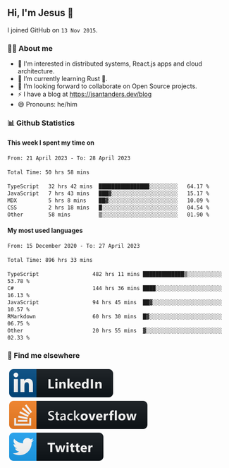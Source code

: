 ## Hi, I'm Jesus 👋

I joined GitHub on `13 Nov 2015`.

<!-- Talking about you -->

### 👨‍💻 About me

- 👦 I'm interested in distributed systems, React.js apps and cloud architecture.
- 🌱 I’m currently learning Rust 🦀.
- 👯 I’m looking forward to collaborate on Open Source projects.
- ⚡️ I have a blog at <https://jsantanders.dev/blog>
- 😄 Pronouns: he/him

### 📊 Github Statistics

#### This week I spent my time on

<!--START_SECTION:weekly-->

```text
From: 21 April 2023 - To: 28 April 2023

Total Time: 50 hrs 58 mins

TypeScript   32 hrs 42 mins  ████████████████░░░░░░░░░   64.17 %
JavaScript   7 hrs 43 mins   ███▓░░░░░░░░░░░░░░░░░░░░░   15.17 %
MDX          5 hrs 8 mins    ██▓░░░░░░░░░░░░░░░░░░░░░░   10.09 %
CSS          2 hrs 18 mins   █░░░░░░░░░░░░░░░░░░░░░░░░   04.54 %
Other        58 mins         ▒░░░░░░░░░░░░░░░░░░░░░░░░   01.90 %
```

<!--END_SECTION:weekly-->

#### My most used languages

<!--START_SECTION:alltime-->

```text
From: 15 December 2020 - To: 27 April 2023

Total Time: 896 hrs 33 mins

TypeScript                 482 hrs 11 mins █████████████▒░░░░░░░░░░░   53.78 %
C#                         144 hrs 36 mins ████░░░░░░░░░░░░░░░░░░░░░   16.13 %
JavaScript                 94 hrs 45 mins  ██▓░░░░░░░░░░░░░░░░░░░░░░   10.57 %
RMarkdown                  60 hrs 30 mins  █▓░░░░░░░░░░░░░░░░░░░░░░░   06.75 %
Other                      20 hrs 55 mins  ▓░░░░░░░░░░░░░░░░░░░░░░░░   02.33 %
```

<!--END_SECTION:alltime-->

### 📢 Find me elsewhere

<p>
  <a target="_blank" href="https://linkedin.com/in/jsantanders">
    <img src="https://github.com/jsantanders/jsantanders/blob/master/img/linkedin.svg" alt="LinkedIn" style="vertical-align:top; margin:4px">
  </a>
  
  <a target="_blank" href="https://stackoverflow.com/users/7318331/jesus-santander">
    <img src="https://github.com/jsantanders/jsantanders/blob/master/img/stackoverflow.svg" alt="StackOverflow" style="vertical-align:top; margin:4px">
  </a>
  
  <a target="_blank" href="http://twitter.com/jsantanders">
    <img src="https://github.com/jsantanders/jsantanders/blob/master/img/twitter.svg" alt="Twitter" style="vertical-align:top; margin:4px">
  </a>
</p>
